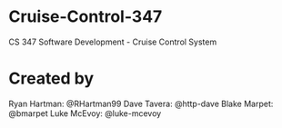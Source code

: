 # Cruise-Control-347
CS 347 Software Development - Cruise Control System

# Created by
  Ryan Hartman:   @RHartman99
  Dave Tavera:    @http-dave
  Blake Marpet:   @bmarpet
  Luke McEvoy:    @luke-mcevoy
  
